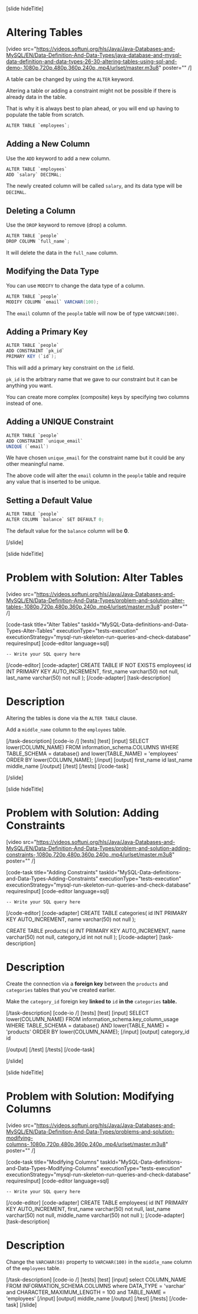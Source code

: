 [slide hideTitle]

# Altering Tables

[video src="https://videos.softuni.org/hls/Java/Java-Databases-and-MySQL/EN/Data-Definition-And-Data-Types/java-database-and-mysql-data-definition-and-data-types-26-30-altering-tables-using-sql-and-demo-,1080p,720p,480p,360p,240p,.mp4/urlset/master.m3u8" poster="" /]

A table can be changed by using the `ALTER` keyword.

Altering a table or adding a constraint might not be possible if there is already data in the table.

That is why it is always best to plan ahead, or you will end up having to populate the table from scratch.

```Java
ALTER TABLE `employees`;
```

## Adding a New Column

Use the `ADD` keyword to add a new column.

```Java
ALTER TABLE `employees`
ADD `salary` DECIMAL;
```

The newly created column will be called `salary`, and its data type will be `DECIMAL`.

## Deleting a Column

Use the `DROP` keyword to remove (drop) a column.

```Java
ALTER TABLE `people`
DROP COLUMN `full_name`; 
```

It will delete the data in the `full_name` column.

## Modifying the Data Type

You can use `MODIFY` to change the data type of a column.

```Java
ALTER TABLE `people`
MODIFY COLUMN `email` VARCHAR(100); 
```

The `email` column of the `people` table will now be of type `VARCHAR(100)`.

## Adding a Primary Key

```Java
ALTER TABLE `people`
ADD CONSTRAINT `pk_id` 
PRIMARY KEY (`id`); 
```

This will add a primary key constraint on the `id` field.

`pk_id` is the arbitrary name that we gave to our constraint but it can be anything you want.

You can create more complex (composite) keys by specifying two columns instead of one.

## Adding a UNIQUE Constraint

```Java
ALTER TABLE `people`
ADD CONSTRAINT `unique_email` 
UNIQUE (`email`)
```

We have chosen `unique_email` for the constraint name but it could be any other meaningful name.

The above code will alter the `email` column in the `people` table and require any value that is inserted to be unique.

## Setting a Default Value

```Java
ALTER TABLE `people`
ALTER COLUMN `balance` SET DEFAULT 0; 
```

The default value for the `balance` column will be **0**.

[/slide]

[slide hideTitle]
# Problem with Solution: Alter Tables

[video src="https://videos.softuni.org/hls/Java/Java-Databases-and-MySQL/EN/Data-Definition-And-Data-Types/problem-and-solution-alter-tables-,1080p,720p,480p,360p,240p,.mp4/urlset/master.m3u8" poster="" /]

[code-task title="Alter Tables" taskId="MySQL-Data-definitions-and-Data-Types-Alter-Tables" executionType="tests-execution" executionStrategy="mysql-run-skeleton-run-queries-and-check-database" requiresInput]
[code-editor language=sql]
```
-- Write your SQL query here
```
[/code-editor]
[code-adapter]
CREATE TABLE IF NOT EXISTS employees(
	id INT PRIMARY KEY AUTO_INCREMENT,
	first_name varchar(50) not null,
	last_name varchar(50) not null
);
[/code-adapter]
[task-description]
# Description

Altering the tables is done via the `ALTER TABLE` clause. 

Add a `middle_name` column to the `employees` table. 

[/task-description]
[code-io /]
[tests]
[test]
[input]
SELECT lower(COLUMN_NAME) 
FROM information_schema.COLUMNS 
WHERE TABLE_SCHEMA = database()
    and lower(TABLE_NAME) = 'employees'
ORDER BY lower(COLUMN_NAME);
[/input]
[output]
first_name
id
last_name
middle_name
[/output]
[/test]
[/tests]
[/code-task]


[/slide]

[slide hideTitle]

# Problem with Solution: Adding Constraints

[video src="https://videos.softuni.org/hls/Java/Java-Databases-and-MySQL/EN/Data-Definition-And-Data-Types/problem-and-solution-adding-constraints-,1080p,720p,480p,360p,240p,.mp4/urlset/master.m3u8" poster="" /]

[code-task title="Adding Constraints" taskId="MySQL-Data-definitions-and-Data-Types-Adding-Constraints" executionType="tests-execution" executionStrategy="mysql-run-skeleton-run-queries-and-check-database" requiresInput]
[code-editor language=sql]
```
-- Write your SQL query here
```
[/code-editor]
[code-adapter]
CREATE TABLE categories(
	id INT PRIMARY KEY AUTO_INCREMENT,
	name varchar(50) not null
);

CREATE TABLE products(
	id INT PRIMARY KEY AUTO_INCREMENT,
	name varchar(50) not null,
	category_id int not null
);
[/code-adapter]
[task-description]
# Description

Create the connection via a **foreign key** between the `products` and `categories` tables that you've created earlier. 

Make the `category_id` foreign key **linked to** `id` **in the** `categories` **table.**

[/task-description]
[code-io /]
[tests]
[test]
[input]
SELECT lower(COLUMN_NAME) 
FROM information_schema.key_column_usage 
WHERE TABLE_SCHEMA = database() 
AND lower(TABLE_NAME) = 'products'
ORDER BY lower(COLUMN_NAME);
[/input]
[output]
category_id
id

[/output]
[/test]
[/tests]
[/code-task]


[/slide]

[slide hideTitle]

# Problem with Solution: Modifying Columns

[video src="https://videos.softuni.org/hls/Java/Java-Databases-and-MySQL/EN/Data-Definition-And-Data-Types/problems-and-solution-modifying-columns-,1080p,720p,480p,360p,240p,.mp4/urlset/master.m3u8" poster="" /]

[code-task title="Modifying Columns" taskId="MySQL-Data-definitions-and-Data-Types-Modifying-Columns" executionType="tests-execution" executionStrategy="mysql-run-skeleton-run-queries-and-check-database" requiresInput]
[code-editor language=sql]
```
-- Write your SQL query here
```
[/code-editor]
[code-adapter]
CREATE TABLE employees(
	id INT PRIMARY KEY AUTO_INCREMENT,
	first_name varchar(50) not null,
	last_name varchar(50) not null,
        middle_name varchar(50) not null
);
[/code-adapter]
[task-description]
# Description

Change the `VARCHAR(50)` property to `VARCHAR(100)` in the `middle_name` column of the `employees` table.

[/task-description]
[code-io /]
[tests]
[test]
[input]
select COLUMN_NAME
FROM INFORMATION_SCHEMA.COLUMNS
where DATA_TYPE = 'varchar'
and CHARACTER_MAXIMUM_LENGTH = 100
and TABLE_NAME = 'employees'
[/input]
[output]
middle_name
[/output]
[/test]
[/tests]
[/code-task]
[/slide]
